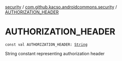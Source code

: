 [security](../index.md) / [com.github.kacso.androidcommons.security](index.md) / [AUTHORIZATION_HEADER](./-a-u-t-h-o-r-i-z-a-t-i-o-n_-h-e-a-d-e-r.md)

# AUTHORIZATION_HEADER

`const val AUTHORIZATION_HEADER: `[`String`](https://kotlinlang.org/api/latest/jvm/stdlib/kotlin/-string/index.html)

String constant representing authorization header

